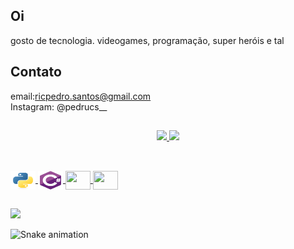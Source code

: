 ## Oi

gosto de tecnologia. videogames, programação, super heróis e tal

## Contato

email:ricpedro.santos@gmail.com <br>
Instagram: @pedrucs__


  ##

<div align="center">
  <a href="https://github.com/Pedrucs">
  <img height="170em" src="https://github-readme-stats.vercel.app/api?username=Pedrucs&show_icons=true&theme=dark&include_all_commits=true&count_private=true"/>
  <img height="170em" src="https://github-readme-stats.vercel.app/api/top-langs/?username=Pedrucs&layout=compact&langs_count=7&theme=dark"/>
    </div>
  
  ##
  
  <div style="display: inline_block"><br>
  <img align="center" alt="Pedru-Python" height="30" width="40" src="https://raw.githubusercontent.com/devicons/devicon/master/icons/python/python-original.svg">
  <img align="center" alt="Pedru-Csharp" height="30" width="40" src="https://raw.githubusercontent.com/devicons/devicon/master/icons/csharp/csharp-original.svg">
  <img align="center" height="30" width="40" src="https://cdn.jsdelivr.net/gh/devicons/devicon/icons/c/c-original.svg" />
  <img align="center" height="30" width="40" src="https://cdn.jsdelivr.net/gh/devicons/devicon/icons/mysql/mysql-original-wordmark.svg" />
</div>
  
  ##
  
 <div>
   
  <a href= https://www.linkedin.com/in/pedro-henrique-muniz-araujo-13bb9a208 target="_blank"><img src="https://img.shields.io/badge/-LinkedIn-%230077B5?style=for-the-            badge&logo=linkedin&logoColor=white" target="_blank">
   </a>
   
  </div>
  
  ![Snake animation](https://github.com/Pedrucs/Pedrucs/blob/output/github-contribution-grid-snake.svg)
